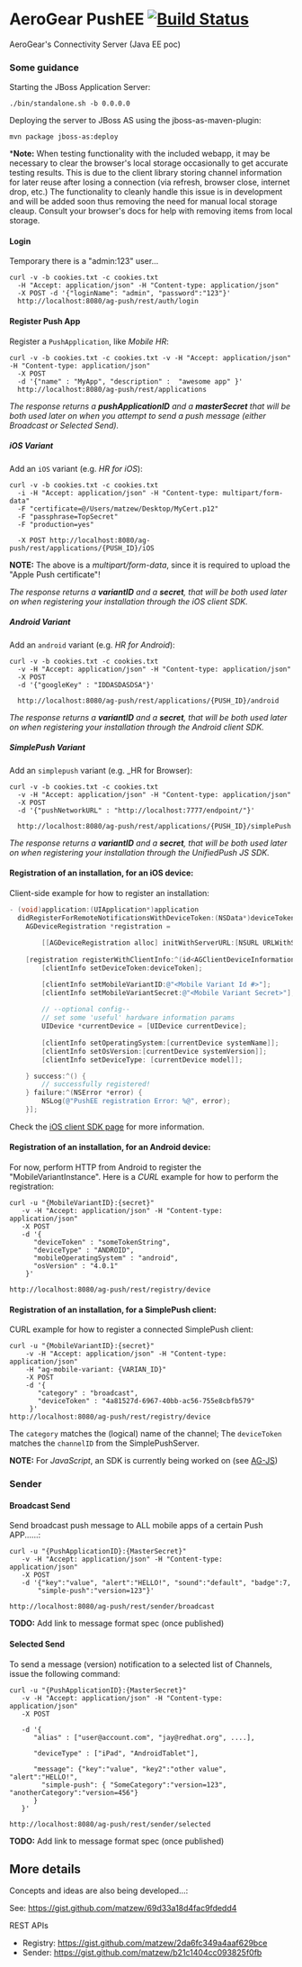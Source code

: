 # AeroGear PushEE [![Build Status](https://travis-ci.org/aerogear/aerogear-unified-push-server.png)](https://travis-ci.org/aerogear/aerogear-unified-push-server)

AeroGear's Connectivity Server (Java EE poc)

### Some guidance

Starting the JBoss Application Server:

```
./bin/standalone.sh -b 0.0.0.0
```

Deploying the server to JBoss AS using the jboss-as-maven-plugin:

```
mvn package jboss-as:deploy
```

***Note:** When testing functionality with the included webapp, it may be necessary to clear the browser's local storage occasionally to get accurate testing results. This is due to the client library storing channel information for later reuse after losing a connection (via refresh, browser close, internet drop, etc.) The functionality to cleanly handle this issue is in development and will be added soon thus removing the need for manual local storage cleaup. Consult your browser's docs for help with removing items from local storage.


#### Login 

Temporary there is a "admin:123" user...

```
curl -v -b cookies.txt -c cookies.txt 
  -H "Accept: application/json" -H "Content-type: application/json" 
  -X POST -d '{"loginName": "admin", "password":"123"}'
  http://localhost:8080/ag-push/rest/auth/login
```

#### Register Push App

Register a ```PushApplication```, like _Mobile HR_:

```
curl -v -b cookies.txt -c cookies.txt -v -H "Accept: application/json" -H "Content-type: application/json"
  -X POST
  -d '{"name" : "MyApp", "description" :  "awesome app" }'
  http://localhost:8080/ag-push/rest/applications
```

_The response returns a **pushApplicationID** and a **masterSecret** that will be both used later on when you attempt to send a push message (either Broadcast or Selected Send)._

##### iOS Variant

Add an ```iOS``` variant (e.g. _HR for iOS_):
```
curl -v -b cookies.txt -c cookies.txt 
  -i -H "Accept: application/json" -H "Content-type: multipart/form-data" 
  -F "certificate=@/Users/matzew/Desktop/MyCert.p12"
  -F "passphrase=TopSecret"
  -F "production=yes"

  -X POST http://localhost:8080/ag-push/rest/applications/{PUSH_ID}/iOS
```

**NOTE:** The above is a _multipart/form-data_, since it is required to upload the "Apple Push certificate"!

_The response returns a **variantID** and a **secret**, that will be both used later on when registering your installation through the iOS client SDK._

##### Android Variant

Add an ```android``` variant (e.g. _HR for Android_):
```
curl -v -b cookies.txt -c cookies.txt 
  -v -H "Accept: application/json" -H "Content-type: application/json"
  -X POST
  -d '{"googleKey" : "IDDASDASDSA"}'

  http://localhost:8080/ag-push/rest/applications/{PUSH_ID}/android
```

_The response returns a **variantID** and a **secret**, that will be both used later on when registering your installation through the Android client SDK._

##### SimplePush Variant

Add an ```simplepush``` variant (e.g. _HR for Browser):
```
curl -v -b cookies.txt -c cookies.txt 
  -v -H "Accept: application/json" -H "Content-type: application/json"
  -X POST
  -d '{"pushNetworkURL" : "http://localhost:7777/endpoint/"}'

  http://localhost:8080/ag-push/rest/applications/{PUSH_ID}/simplePush
```

_The response returns a **variantID** and a **secret**, that will be both used later on when registering your installation through the UnifiedPush JS SDK._

#### Registration of an installation, for an iOS device:

Client-side example for how to register an installation:

```ObjectiveC
- (void)application:(UIApplication*)application
  didRegisterForRemoteNotificationsWithDeviceToken:(NSData*)deviceToken
    AGDeviceRegistration *registration =
    
        [[AGDeviceRegistration alloc] initWithServerURL:[NSURL URLWithString:@"<# URL of the running AeroGear UnifiedPush Server #>"]];
    
    [registration registerWithClientInfo:^(id<AGClientDeviceInformation> clientInfo) {
        [clientInfo setDeviceToken:deviceToken];

        [clientInfo setMobileVariantID:@"<Mobile Variant Id #>"];
        [clientInfo setMobileVariantSecret:@"<Mobile Variant Secret>"];
        
        // --optional config--
        // set some 'useful' hardware information params
        UIDevice *currentDevice = [UIDevice currentDevice];
        
        [clientInfo setOperatingSystem:[currentDevice systemName]];
        [clientInfo setOsVersion:[currentDevice systemVersion]];
        [clientInfo setDeviceType: [currentDevice model]];

    } success:^() {
        // successfully registered!
    } failure:^(NSError *error) {
        NSLog(@"PushEE registration Error: %@", error);
    }]; 
```

Check the [iOS client SDK page](https://github.com/aerogear/aerogear-push-ios-registration) for more information.

#### Registration of an installation, for an Android device:

For now, perform HTTP from Android to register the "MobileVariantInstance".
Here is a _CURL_ example for how to perform the registration:

```
curl -u "{MobileVariantID}:{secret}"
   -v -H "Accept: application/json" -H "Content-type: application/json" 
   -X POST
   -d '{
      "deviceToken" : "someTokenString",
      "deviceType" : "ANDROID",
      "mobileOperatingSystem" : "android",
      "osVersion" : "4.0.1"
    }'

http://localhost:8080/ag-push/rest/registry/device
```

#### Registration of an installation, for a SimplePush client:

CURL example for how to register a connected SimplePush client:


```
curl -u "{MobileVariantID}:{secret}"
    -v -H "Accept: application/json" -H "Content-type: application/json"
    -H "ag-mobile-variant: {VARIAN_ID}"
    -X POST
    -d '{
       "category" : "broadcast",
       "deviceToken" : "4a81527d-6967-40bb-ac56-755e8cbfb579"
     }'
http://localhost:8080/ag-push/rest/registry/device
```

The ```category``` matches the (logical) name of the channel; The ```deviceToken``` matches the ```channelID``` from the SimplePushServer.

**NOTE:** For _JavaScript_, an SDK is currently being worked on (see [AG-JS](https://github.com/aerogear/aerogear-js/blob/Notifier-sockjs/src/unified-push/aerogear.unifiedpush.js))

### Sender

#### Broadcast Send

Send broadcast push message to ALL mobile apps of a certain Push APP......:

```
curl -u "{PushApplicationID}:{MasterSecret}"
   -v -H "Accept: application/json" -H "Content-type: application/json" 
   -X POST
   -d '{"key":"value", "alert":"HELLO!", "sound":"default", "badge":7,
       "simple-push":"version=123"}'

http://localhost:8080/ag-push/rest/sender/broadcast
```

**TODO:** Add link to message format spec (once published)

#### Selected Send

To send a message (version) notification to a selected list of Channels, issue the following command:

```
curl -u "{PushApplicationID}:{MasterSecret}"
   -v -H "Accept: application/json" -H "Content-type: application/json" 
   -X POST

   -d '{
      "alias" : ["user@account.com", "jay@redhat.org", ....],

      "deviceType" : ["iPad", "AndroidTablet"],

      "message": {"key":"value", "key2":"other value", "alert":"HELLO!",
        "simple-push": { "SomeCategory":"version=123", "anotherCategory":"version=456"}
	  }
   }'

http://localhost:8080/ag-push/rest/sender/selected 
```

**TODO:** Add link to message format spec (once published)


## More details

Concepts and ideas are also being developed...:

See:
https://gist.github.com/matzew/69d33a18d4fac9fdedd4

REST APIs

* Registry: https://gist.github.com/matzew/2da6fc349a4aaf629bce
* Sender: https://gist.github.com/matzew/b21c1404cc093825f0fb
